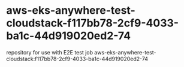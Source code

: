 # aws-eks-anywhere-test-cloudstack-f117bb78-2cf9-4033-ba1c-44d919020ed2-74
repository for use with E2E test job aws-eks-anywhere-test-cloudstack:f117bb78-2cf9-4033-ba1c-44d919020ed2-74

